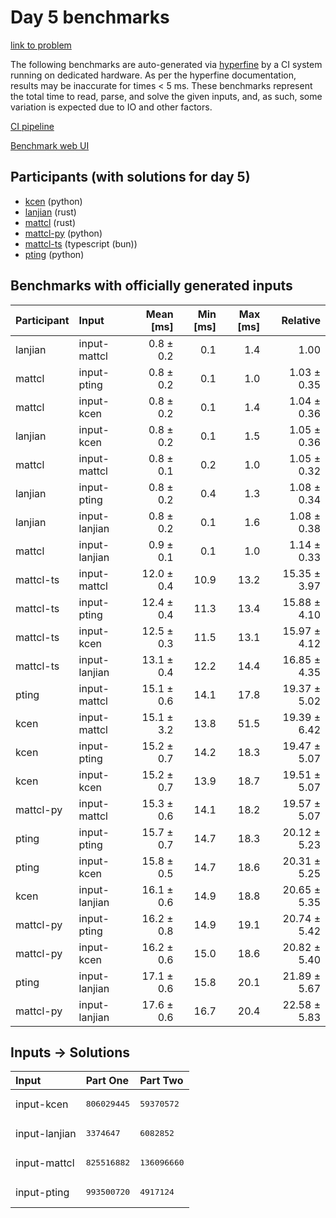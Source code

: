 # Day 5 benchmarks

[link to problem](https://adventofcode.com/2023/day/5)

The following benchmarks are auto-generated via
[hyperfine](https://github.com/sharkdp/hyperfine) by a CI system running on
dedicated hardware. As per the hyperfine documentation, results may be
inaccurate for times < 5 ms. These benchmarks represent the total time to read,
parse, and solve the given inputs, and, as such, some variation is expected due
to IO and other factors.

[CI pipeline](http://ci.papercode.net:8080/teams/main/pipelines/aoc2023)

[Benchmark web UI](https://aoc.ancalagon.black)


## Participants (with solutions for day 5)

- [kcen](https://github.com/kcen/aoc2023) (python)
- [lanjian](https://github.com/lanjian/aoc-2023) (rust)
- [mattcl](https://github.com/mattcl/aoc2023) (rust)
- [mattcl-py](https://github.com/mattcl/aoc2023-py) (python)
- [mattcl-ts](https://github.com/mattcl/aoc2023-js) (typescript (bun))
- [pting](https://github.com/pting/aoc2023) (python)


## Benchmarks with officially generated inputs

| Participant | Input | Mean [ms] | Min [ms] | Max [ms] | Relative |
|:---|:---|---:|---:|---:|---:|
| lanjian | input-mattcl | 0.8 ± 0.2 | 0.1 | 1.4 | 1.00 |
| mattcl | input-pting | 0.8 ± 0.2 | 0.1 | 1.0 | 1.03 ± 0.35 |
| mattcl | input-kcen | 0.8 ± 0.2 | 0.1 | 1.4 | 1.04 ± 0.36 |
| lanjian | input-kcen | 0.8 ± 0.2 | 0.1 | 1.5 | 1.05 ± 0.36 |
| mattcl | input-mattcl | 0.8 ± 0.1 | 0.2 | 1.0 | 1.05 ± 0.32 |
| lanjian | input-pting | 0.8 ± 0.2 | 0.4 | 1.3 | 1.08 ± 0.34 |
| lanjian | input-lanjian | 0.8 ± 0.2 | 0.1 | 1.6 | 1.08 ± 0.38 |
| mattcl | input-lanjian | 0.9 ± 0.1 | 0.1 | 1.0 | 1.14 ± 0.33 |
| mattcl-ts | input-mattcl | 12.0 ± 0.4 | 10.9 | 13.2 | 15.35 ± 3.97 |
| mattcl-ts | input-pting | 12.4 ± 0.4 | 11.3 | 13.4 | 15.88 ± 4.10 |
| mattcl-ts | input-kcen | 12.5 ± 0.3 | 11.5 | 13.1 | 15.97 ± 4.12 |
| mattcl-ts | input-lanjian | 13.1 ± 0.4 | 12.2 | 14.4 | 16.85 ± 4.35 |
| pting | input-mattcl | 15.1 ± 0.6 | 14.1 | 17.8 | 19.37 ± 5.02 |
| kcen | input-mattcl | 15.1 ± 3.2 | 13.8 | 51.5 | 19.39 ± 6.42 |
| kcen | input-pting | 15.2 ± 0.7 | 14.2 | 18.3 | 19.47 ± 5.07 |
| kcen | input-kcen | 15.2 ± 0.7 | 13.9 | 18.7 | 19.51 ± 5.07 |
| mattcl-py | input-mattcl | 15.3 ± 0.6 | 14.1 | 18.2 | 19.57 ± 5.07 |
| pting | input-pting | 15.7 ± 0.7 | 14.7 | 18.3 | 20.12 ± 5.23 |
| pting | input-kcen | 15.8 ± 0.5 | 14.7 | 18.6 | 20.31 ± 5.25 |
| kcen | input-lanjian | 16.1 ± 0.6 | 14.9 | 18.8 | 20.65 ± 5.35 |
| mattcl-py | input-pting | 16.2 ± 0.8 | 14.9 | 19.1 | 20.74 ± 5.42 |
| mattcl-py | input-kcen | 16.2 ± 0.6 | 15.0 | 18.6 | 20.82 ± 5.40 |
| pting | input-lanjian | 17.1 ± 0.6 | 15.8 | 20.1 | 21.89 ± 5.67 |
| mattcl-py | input-lanjian | 17.6 ± 0.6 | 16.7 | 20.4 | 22.58 ± 5.83 |


## Inputs -> Solutions

| Input | Part One | Part Two |
|:---|:---|:---|
|input-kcen|<pre>806029445</pre>|<pre>59370572</pre>|
|input-lanjian|<pre>3374647</pre>|<pre>6082852</pre>|
|input-mattcl|<pre>825516882</pre>|<pre>136096660</pre>|
|input-pting|<pre>993500720</pre>|<pre>4917124</pre>|